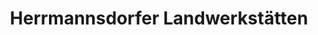 ---
title: "Herrmannsdorfer Landwerkstätten"
url: /muenchen/herrmannsdorfer-landwerkstaetten-nymphenburger-strasse/
shop: Metzgerei
---